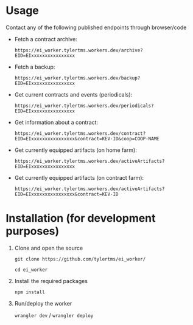 # Usage

Contact any of the following published endpoints through browser/code

- Fetch a contract archive:

	`https://ei_worker.tylertms.workers.dev/archive?EID=EIxxxxxxxxxxxxxxxx`

- Fetch a backup:

	`https://ei_worker.tylertms.workers.dev/backup?EID=EIxxxxxxxxxxxxxxxx`

- Get current contracts and events (periodicals):

	`https://ei_worker.tylertms.workers.dev/periodicals?EID=EIxxxxxxxxxxxxxxxx`

- Get information about a contract:

	`https://ei_worker.tylertms.workers.dev/contract?EID=EIxxxxxxxxxxxxxxxx&contract=KEV-ID&coop=COOP-NAME`

- Get currently equipped artifacts (on home farm):

	`https://ei_worker.tylertms.workers.dev/activeArtifacts?EID=EIxxxxxxxxxxxxxxxx`

- Get currently equipped artifacts (on contract farm):

	`https://ei_worker.tylertms.workers.dev/activeArtifacts?EID=EIxxxxxxxxxxxxxxxx&contract=KEV-ID`


# Installation (for development purposes)
1. Clone and open the source

	`git clone https://github.com/tylertms/ei_worker/`

	`cd ei_worker`

2. Install the required packages

   `npm install`
  
4. Run/deploy the worker
   
	`wrangler dev` / `wrangler deploy`
